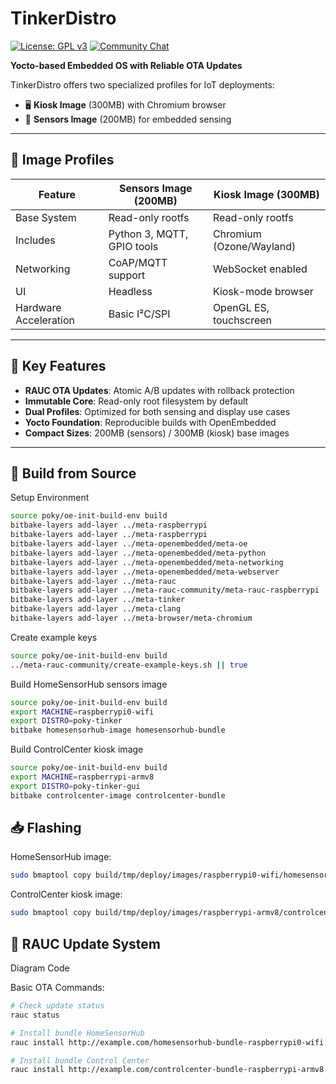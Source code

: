 # TinkerDistro

[![License: GPL v3](https://img.shields.io/badge/License-GPLv3-blue.svg)](https://www.gnu.org/licenses/gpl-3.0)
[![Community Chat](https://img.shields.io/badge/Discord-Join%20Chat-blue)](https://discord.gg/example)

**Yocto-based Embedded OS with Reliable OTA Updates**

TinkerDistro offers two specialized profiles for IoT deployments:
- 🖥️ **Kiosk Image** (300MB) with Chromium browser
- 📡 **Sensors Image** (200MB) for embedded sensing

---

## 🧩 Image Profiles

| Feature| Sensors Image (200MB) | Kiosk Image (300MB)|
|----------------------|----------------------------|------------------------------|
| Base System| Read-only rootfs | Read-only rootfs |
| Includes | Python 3, MQTT, GPIO tools | Chromium (Ozone/Wayland) |
| Networking | CoAP/MQTT support| WebSocket enabled|
| UI | Headless | Kiosk-mode browser |
| Hardware Acceleration| Basic I²C/SPI| OpenGL ES, touchscreen |

---

## 🚀 Key Features

- **RAUC OTA Updates**: Atomic A/B updates with rollback protection
- **Immutable Core**: Read-only root filesystem by default
- **Dual Profiles**: Optimized for both sensing and display use cases
- **Yocto Foundation**: Reproducible builds with OpenEmbedded
- **Compact Sizes**: 200MB (sensors) / 300MB (kiosk) base images

---

## 🔨 Build from Source

Setup Environment
```bash
source poky/oe-init-build-env build
bitbake-layers add-layer ../meta-raspberrypi
bitbake-layers add-layer ../meta-raspberrypi
bitbake-layers add-layer ../meta-openembedded/meta-oe
bitbake-layers add-layer ../meta-openembedded/meta-python
bitbake-layers add-layer ../meta-openembedded/meta-networking
bitbake-layers add-layer ../meta-openembedded/meta-webserver
bitbake-layers add-layer ../meta-rauc
bitbake-layers add-layer ../meta-rauc-community/meta-rauc-raspberrypi
bitbake-layers add-layer ../meta-tinker
bitbake-layers add-layer ../meta-clang
bitbake-layers add-layer ../meta-browser/meta-chromium
```

Create example keys 
```bash
source poky/oe-init-build-env build
../meta-rauc-community/create-example-keys.sh || true
```
 
Build HomeSensorHub sensors image
```bash
source poky/oe-init-build-env build
export MACHINE=raspberrypi0-wifi
export DISTRO=poky-tinker
bitbake homesensorhub-image homesensorhub-bundle
```
Build ControlCenter kiosk image
```bash
source poky/oe-init-build-env build
export MACHINE=raspberrypi-armv8
export DISTRO=poky-tinker-gui
bitbake controlcenter-image controlcenter-bundle
```

## 📥 Flashing

HomeSensorHub image:
```bash
sudo bmaptool copy build/tmp/deploy/images/raspberrypi0-wifi/homesensorhub-image-raspberrypi0-wifi.rootfs.wic.bz2 /dev/sdX

```
ControlCenter kiosk image:
```bash
sudo bmaptool copy build/tmp/deploy/images/raspberrypi-armv8/controlcenter-image-raspberrypi-armv8.rootfs.wic.bz2 /dev/sdX

```

## 🔄 RAUC Update System
Diagram
Code

Basic OTA Commands:
```bash
# Check update status
rauc status

# Install bundle HomeSensorHub
rauc install http://example.com/homesensorhub-bundle-raspberrypi0-wifi.raucb

# Install bundle Control Center
rauc install http://example.com/controlcenter-bundle-raspberrypi-armv8.raucb
```